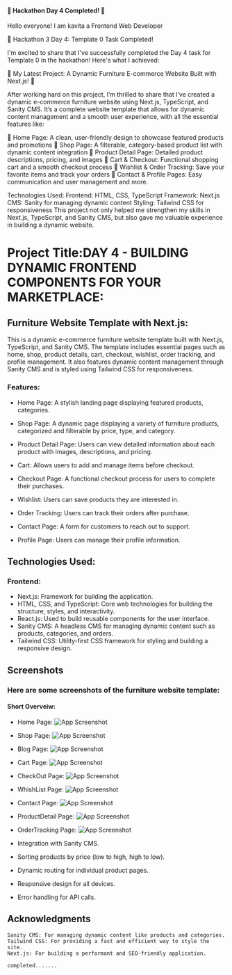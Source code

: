 
#### 🌟 Hackathon Day 4 Completed! 🌟
Hello everyone! I am kavita a Frontend Web Developer


🚀 Hackathon 3 Day 4: Template 0 Task Completed! 

I'm excited to share that I've successfully completed the Day 4 task for Template 0 in the hackathon! Here's what I achieved:

🚀 My Latest Project: A Dynamic Furniture E-commerce Website Built with Next.js! 🚀

After working hard on this project, I’m thrilled to share that I’ve created a dynamic e-commerce furniture website using Next.js, TypeScript, and Sanity CMS. It’s a complete website template that allows for dynamic content management and a smooth user experience, with all the essential features like:

🔹 Home Page: A clean, user-friendly design to showcase featured products and promotions
🔹 Shop Page: A filterable, category-based product list with dynamic content integration
🔹 Product Detail Page: Detailed product descriptions, pricing, and images
🔹 Cart & Checkout: Functional shopping cart and a smooth checkout process
🔹 Wishlist & Order Tracking: Save your favorite items and track your orders
🔹 Contact & Profile Pages: Easy communication and user management and more.

Technologies Used:
Frontend: HTML, CSS, TypeScript
Framework: Next.js
CMS: Sanity for managing dynamic content
Styling: Tailwind CSS for responsiveness
This project not only helped me strengthen my skills in Next.js, TypeScript, and Sanity CMS, but also gave me valuable experience in building a dynamic website.




# Project Title:DAY 4 - BUILDING DYNAMIC FRONTEND COMPONENTS FOR YOUR MARKETPLACE:


## Furniture Website Template with Next.js: 

This is a dynamic e-commerce furniture website template built with Next.js, TypeScript, and Sanity CMS. The template includes essential pages such as home, shop, product details, cart, checkout, wishlist, order tracking, and profile management. It also features dynamic content management through Sanity CMS and is styled using Tailwind CSS for responsiveness.

### Features: 



- Home Page: A stylish landing page displaying featured products, categories.

- Shop Page: A dynamic page displaying a variety of furniture products, categorized and filterable by price, type, and category.

- Product Detail Page: Users can view detailed information about each product with images, descriptions, and pricing.

- Cart: Allows users to add and manage items before checkout.

- Checkout Page: A functional checkout process for users to complete their purchases.

- Wishlist: Users can save products they are interested in.

- Order Tracking: Users can track their orders after purchase.

- Contact Page: A form for customers to reach out to support.

- Profile Page:  Users can manage their profile information.



## Technologies Used:

### Frontend:

- Next.js: Framework for building the application.
- HTML, CSS, and TypeScript: Core web technologies for building the structure, styles, and interactivity.
- React.js: Used to build reusable components for the user interface.
- Sanity CMS: A headless CMS for managing dynamic content such as products, categories, and orders.
- Tailwind CSS: Utility-first CSS framework for styling and building a responsive design.




## Screenshots

### Here are some screenshots of the furniture website template:
#### Short Overveiw: 
- Home Page:
![App Screenshot](/public/homePage.PNG)


- Shop Page:
![App Screenshot](/public/ShopPage.PNG)

- Blog Page:
![App Screenshot](/public/BlogPage.PNG)

- Cart Page:
![App Screenshot](/public/CartPage.PNG)

- CheckOut Page: 
![App Screenshot](/public/CheckOutPage.PNG)

- WhishList Page:
![App Screenshot](/public/wishListPage.PNG)

- Contact Page:
![App Screenshot](/public/ContactPage.PNG)

- ProductDetail Page:
![App Screenshot](/public/dynamicRounting.PNG)

- OrderTracking Page:
![App Screenshot](/public/OrderTrackingPage.PNG)

 - Integration with Sanity CMS.
- Sorting products by price (low to high, high to low).
- Dynamic routing for individual product pages.
- Responsive design for all devices.
- Error handling for API calls.






## Acknowledgments
```
Sanity CMS: For managing dynamic content like products and categories.
Tailwind CSS: For providing a fast and efficient way to style the site.
Next.js: For building a performant and SEO-friendly application.

```
```
completed.......
```